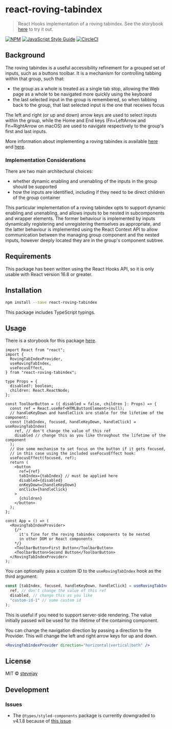 # react-roving-tabindex

> React Hooks implementation of a roving tabindex. See the storybook [here](https://stevejay.github.io/react-roving-tabindex/) to try it out.

[![NPM](https://img.shields.io/npm/v/react-roving-tabindex.svg)](https://www.npmjs.com/package/react-roving-tabindex) [![JavaScript Style Guide](https://img.shields.io/badge/code_style-standard-brightgreen.svg)](https://standardjs.com) [![CircleCI](https://img.shields.io/circleci/project/github/stevejay/react-roving-tabindex/master.svg)](https://circleci.com/gh/stevejay/react-roving-tabindex/tree/master)

## Background

The roving tabindex is a useful accessibility refinement for a grouped set of inputs, such as a buttons toolbar. It is a mechanism for controlling tabbing within that group, such that:

- the group as a whole is treated as a single tab stop, allowing the Web page as a whole to be navigated more quickly using the keyboard
- the last selected input in the group is remembered, so when tabbing back to the group, that last selected input is the one that receives focus

The left and right (or up and down) arrow keys are used to select inputs within the group, while the Home and End keys (Fn+LeftArrow and Fn+RightArrow on macOS) are used to navigate respectively to the group's first and last inputs.

More information about implementing a roving tabindex is available [here](https://www.stefanjudis.com/today-i-learned/roving-tabindex/) and [here](https://developer.mozilla.org/en-US/docs/Web/Accessibility/Keyboard-navigable_JavaScript_widgets#Managing_focus_inside_groups).

### Implementation Considerations

There are two main architectural choices:

- whether dynamic enabling and unenabling of the inputs in the group should be supported
- how the inputs are identified, including if they need to be direct children of the group container

This particular implementation of a roving tabindex opts to support dynamic enabling and unenabling, and allows inputs to be nested in subcomponents and wrapper elements. The former behaviour is implemented by inputs dynamically registering and unregistering themselves as appropriate, and the latter behaviour is implemented using the React Context API to allow communication between the managing group component and the nested inputs, however deeply located they are in the group's component subtree.

## Requirements

This package has been written using the React Hooks API, so it is only usable with React version 16.8 or greater.

## Installation

```bash
npm install --save react-roving-tabindex
```

This package includes TypeScript typings.

## Usage

There is a storybook for this package [here](https://stevejay.github.io/react-roving-tabindex/).

```tsx
import React from "react";
import {
  RovingTabIndexProvider,
  useRovingTabIndex,
  useFocusEffect,
} from "react-roving-tabindex";

type Props = {
  disabled?: boolean;
  children: React.ReactNode;
};

const ToolbarButton = ({ disabled = false, children }: Props) => {
  const ref = React.useRef<HTMLButtonElement>(null);
  // handleKeyDown and handleClick are stable for the lifetime of the component:
  const [tabIndex, focused, handleKeyDown, handleClick] = useRovingTabIndex(
    ref, // don't change the value of this ref
    disabled // change this as you like throughout the lifetime of the component
  );
  // Use some mechanism to set focus on the button if it gets focused,
  // in this case using the included useFocusEffect hook:
  useFocusEffect(focused, ref);
  return (
    <button
      ref={ref}
      tabIndex={tabIndex} // must be applied here
      disabled={disabled}
      onKeyDown={handleKeyDown}
      onClick={handleClick}
    >
      {children}
    </button>
  );
};

const App = () => (
  <RovingTabIndexProvider>
    {/*
      it's fine for the roving tabindex components to be nested
      in other DOM or React components
    */}
    <ToolbarButton>First Button</ToolbarButton>
    <ToolbarButton>Second Button</ToolbarButton>
  </RovingTabIndexProvider>
);
```

You can optionally pass a custom ID to the `useRovingTabIndex` hook as the third argument:

```jsx
const [tabIndex, focused, handleKeyDown, handleClick] = useRovingTabIndex(
  ref, // don't change the value of this ref
  disabled, // change this as you like
  "custom-id-1" // some custom id
);
```

This is useful if you need to support server-side rendering. The value initially passed will be used for the lifetime of the containing component.

You can change the navigation direction by passing a direction to the Provider. This will change the left and right arrow keys for up and down.

```jsx
<RovingTabIndexProvider direction="horizontal|vertical|both" />
```

## License

MIT © [stevejay](https://github.com/stevejay)

## Development

### Issues

- The `@types/styled-components` package is currently downgraded to v4.1.8 because of [this issue](https://github.com/DefinitelyTyped/DefinitelyTyped/issues/33311)
